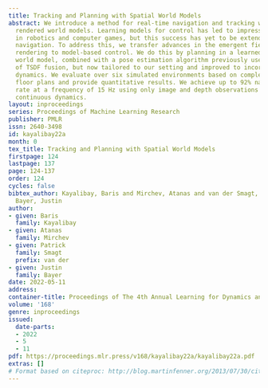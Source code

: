 ```yaml
---
title: Tracking and Planning with Spatial World Models
abstract: We introduce a method for real-time navigation and tracking with differentiably
  rendered world models. Learning models for control has led to impressive results
  in robotics and computer games, but this success has yet to be extended to vision-based
  navigation. To address this, we transfer advances in the emergent field of differentiable
  rendering to model-based control. We do this by planning in a learned 3D spatial
  world model, combined with a pose estimation algorithm previously used in the context
  of TSDF fusion, but now tailored to our setting and improved to incorporate agent
  dynamics. We evaluate over six simulated environments based on complex human-designed
  floor plans and provide quantitative results. We achieve up to 92% navigation success
  rate at a frequency of 15 Hz using only image and depth observations under stochastic,
  continuous dynamics.
layout: inproceedings
series: Proceedings of Machine Learning Research
publisher: PMLR
issn: 2640-3498
id: kayalibay22a
month: 0
tex_title: Tracking and Planning with Spatial World Models
firstpage: 124
lastpage: 137
page: 124-137
order: 124
cycles: false
bibtex_author: Kayalibay, Baris and Mirchev, Atanas and van der Smagt, Patrick and
  Bayer, Justin
author:
- given: Baris
  family: Kayalibay
- given: Atanas
  family: Mirchev
- given: Patrick
  family: Smagt
  prefix: van der
- given: Justin
  family: Bayer
date: 2022-05-11
address:
container-title: Proceedings of The 4th Annual Learning for Dynamics and Control Conference
volume: '168'
genre: inproceedings
issued:
  date-parts:
  - 2022
  - 5
  - 11
pdf: https://proceedings.mlr.press/v168/kayalibay22a/kayalibay22a.pdf
extras: []
# Format based on citeproc: http://blog.martinfenner.org/2013/07/30/citeproc-yaml-for-bibliographies/
---
```

